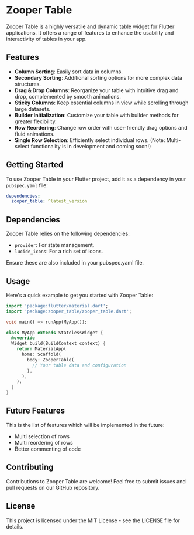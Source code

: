 # Zooper Table

Zooper Table is a highly versatile and dynamic table widget for Flutter applications. It offers a range of features to enhance the usability and interactivity of tables in your app.

## Features

- **Column Sorting**: Easily sort data in columns.
- **Secondary Sorting**: Additional sorting options for more complex data structures.
- **Drag & Drop Columns**: Reorganize your table with intuitive drag and drop, complemented by smooth animations.
- **Sticky Columns**: Keep essential columns in view while scrolling through large datasets.
- **Builder Initialization**: Customize your table with builder methods for greater flexibility.
- **Row Reordering**: Change row order with user-friendly drag options and fluid animations.
- **Single Row Selection**: Efficiently select individual rows. (Note: Multi-select functionality is in development and coming soon!)

## Getting Started

To use Zooper Table in your Flutter project, add it as a dependency in your `pubspec.yaml` file:

```yaml
dependencies:
  zooper_table: ^latest_version
```

## Dependencies
Zooper Table relies on the following dependencies:

- `provider`: For state management.
- `lucide_icons`: For a rich set of icons.

Ensure these are also included in your pubspec.yaml file.

## Usage
Here's a quick example to get you started with Zooper Table:

``` dart
import 'package:flutter/material.dart';
import 'package:zooper_table/zooper_table.dart';

void main() => runApp(MyApp());

class MyApp extends StatelessWidget {
  @override
  Widget build(BuildContext context) {
    return MaterialApp(
      home: Scaffold(
        body: ZooperTable(
          // Your table data and configuration
        ),
      ),
    );
  }
}
```

## Future Features

This is the list of features which will be implemented in the future:

- Multi selection of rows
- Multi reordering of rows
- Better commenting of code

## Contributing

Contributions to Zooper Table are welcome! Feel free to submit issues and pull requests on our GitHub repository.

## License

This project is licensed under the MIT License - see the LICENSE file for details.